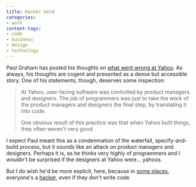 ```yaml
---
title: Hacker mind
categories:
- work
content-tags:
- code
- business
- design
- technology
---
```


Paul Graham has posted his thoughts on [what went wrong at Yahoo][1].  As always, his thoughts are cogent and presented as a dense but accessible story.  One of his statements, though, deserves some inspection:

   [1]: http://www.paulgraham.com/yahoo.html

> At Yahoo, user-facing software was controlled by product managers and designers. The job of programmers was just to take the work of the product managers and designers the final step, by translating it into code.
>
> One obvious result of this practice was that when Yahoo built things, they often weren't very good.

I expect Paul meant this as a condemnation of the waterfall, specify-and-build process, but it sounds like an attack on product managers and designers.  Perhaps it is, as he thinks very highly of programmers and I wouldn't be surprised if the designers at Yahoo were… yahoos.

But I do wish he'd be more explicit, here, because in [some places][2], everyone's a [hacker][3], even if they don't write code.

   [2]: http://www.frogdesign.com/
   [3]: http://www.paulgraham.com/gba.html
